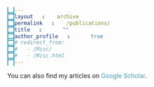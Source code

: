 ```yaml
---
layout: archive
permalink: /publications/
title: ""
author_profile: true
# redirect_from: 
#   - /Misc/
#   - /Misc.html
---
```


<!--{% if author.googlescholar %}
  You can also find my articles on <u><a href="{{author.googlescholar}}">my Google Scholar profile</a>.</u>
{% endif %}-->
<head>
  <link rel="stylesheet" href="styles.css">
  <style>
    a {
      text-decoration: none; /* Removes underline */
      color: #449DBC; /* Makes the link blue */
    }
    a:hover {
      text-decoration: none; /* Optional: adds underline on hover */
    }
    span a {
      border: 2px solid #449DBC;
      padding: 1px 6px;
      border-radius: 3px;
      text-decoration: none !important;
    }
    span a:hover {
      background-color:#449DBC;
      color: white;
      transition: all 0.3s ease;
      text-decoration: none !important;
    }
    span {
      margin-right: 20px;
    }
  </style>
</head>

You can also find my articles on <a href="{{site.author.googlescholar}}">Google Scholar</a>.

<!-- <div class="paper-container">
  <div class="media-container">
    <a href="/ringo/">
      <img src="ringo.gif" alt="GIF Description" class="paper-image">
    </a>
  </div>
  <div class="info-container">
    <p class="paper-title">RINGO: Real-time Locomotion Planning via a Guiding Trajectory for Aerial Manipulators</p>
    <p class="authors"><b>Zhaopeng Zhang</b>, <a href="https://scholar.google.com/citations?user=SLfWXGgAAAAJ&hl=zh-CN&oi=ao">Shizhen Wu</a>, Chenfeng Guo, Yongchun Fang, Jianda Han, and Xiao Liang*</p>
    <p class="journal"><b>arXiv</b>, 2025</p>
    <p class="url">
    <span><a href="https://arxiv.org/abs/2504.08338">arXiv</a></span>
    <span><a href="http://cheungsiupaang.github.io/files/onlineplanning.pdf">pdf</a></span>
    </p>
  </div>
</div> -->


